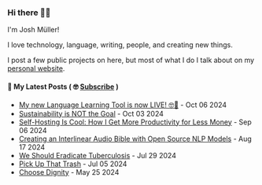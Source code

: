 ### Hi there 👋🏻

I'm Josh Müller!

I love technology, language, writing, people, and creating new things.

I post a few public projects on here, but most of what I do I talk about on my [personal website](https://joshmuller.ca).




#### 📝 My Latest Posts ( 🤓 [Subscribe](https://joshmuller.ca/subscribe) )

<!-- BLOG-POST-LIST:START -->
- [My new Language Learning Tool is now LIVE! 🤓🥳](https://joshmuller.ca/writings/2024/full-english-spanish-interlinear-live/) - Oct 06 2024
- [Sustainability is NOT the Goal](https://joshmuller.ca/writings/2024/not-sustainability/) - Oct 03 2024
- [Self-Hosting Is Cool: How I Get More Productivity for Less Money](https://joshmuller.ca/writings/2024/self-hosting-is-cool/) - Sep 06 2024
- [Creating an Interlinear Audio Bible with Open Source NLP Models](https://joshmuller.ca/writings/2024/interlinear-audiobible/) - Aug 17 2024
- [We Should Eradicate Tuberculosis](https://joshmuller.ca/writings/2024/we-should-eradicate-tuberculosis/) - Jul 29 2024
- [Pick Up That Trash](https://joshmuller.ca/writings/2024/pick-up-that-trash/) - Jul 05 2024
- [Choose Dignity](https://joshmuller.ca/writings/2024/choose-dignity/) - May 25 2024<!-- BLOG-POST-LIST:END -->



<!--
**theJoshMuller/theJoshMuller** is a ✨ _special_ ✨ repository because its `README.md` (this file) appears on your GitHub profile.

Here are some ideas to get you started:

- 🔭 I’m currently working on ...
- 🌱 I’m currently learning ...
- 👯 I’m looking to collaborate on ...
- 🤔 I’m looking for help with ...
- 💬 Ask me about ...
- 📫 How to reach me: ...
- 😄 Pronouns: ...
- ⚡ Fun fact: ...
-->
